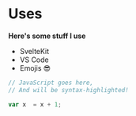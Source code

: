 # Uses

**Here's some stuff I use**

- SvelteKit
- VS Code
- Emojis 😎

```js
// JavaScript goes here,
// And will be syntax-highlighted!

var x  = x + 1;
```